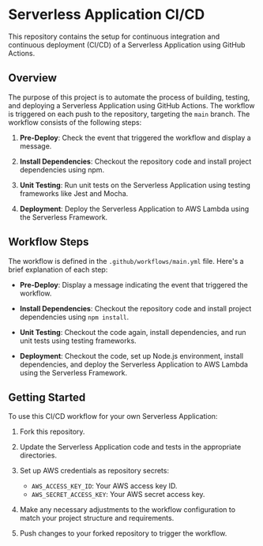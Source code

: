 # Serverless Application CI/CD

This repository contains the setup for continuous integration and continuous deployment (CI/CD) of a Serverless Application using GitHub Actions.

## Overview

The purpose of this project is to automate the process of building, testing, and deploying a Serverless Application using GitHub Actions. The workflow is triggered on each push to the repository, targeting the `main` branch. The workflow consists of the following steps:

1. **Pre-Deploy**: Check the event that triggered the workflow and display a message.

2. **Install Dependencies**: Checkout the repository code and install project dependencies using npm.

3. **Unit Testing**: Run unit tests on the Serverless Application using testing frameworks like Jest and Mocha.

4. **Deployment**: Deploy the Serverless Application to AWS Lambda using the Serverless Framework.

## Workflow Steps

The workflow is defined in the `.github/workflows/main.yml` file. Here's a brief explanation of each step:

- **Pre-Deploy**: Display a message indicating the event that triggered the workflow.

- **Install Dependencies**: Checkout the repository code and install project dependencies using `npm install`.

- **Unit Testing**: Checkout the code again, install dependencies, and run unit tests using testing frameworks.

- **Deployment**: Checkout the code, set up Node.js environment, install dependencies, and deploy the Serverless Application to AWS Lambda using the Serverless Framework.

## Getting Started

To use this CI/CD workflow for your own Serverless Application:

1. Fork this repository.

2. Update the Serverless Application code and tests in the appropriate directories.

3. Set up AWS credentials as repository secrets:
   - `AWS_ACCESS_KEY_ID`: Your AWS access key ID.
   - `AWS_SECRET_ACCESS_KEY`: Your AWS secret access key.

4. Make any necessary adjustments to the workflow configuration to match your project structure and requirements.

5. Push changes to your forked repository to trigger the workflow.


